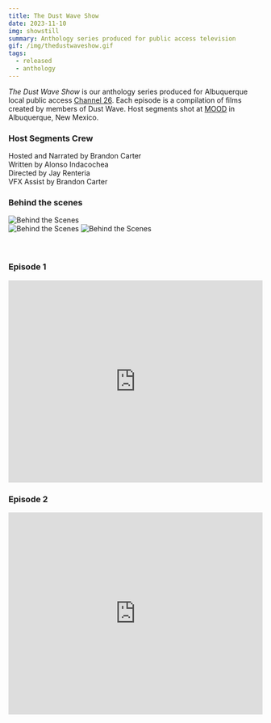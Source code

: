 ```yaml
---
title: The Dust Wave Show
date: 2023-11-10
img: showstill
summary: Anthology series produced for public access television
gif: /img/thedustwaveshow.gif
tags:
  - released
  - anthology
---
```


_The Dust Wave Show_ is our anthology series produced for Albuquerque local public access [Channel 26](https://www.cabq.gov/artsculture/albuquerque-community-media/channels/local-origination-channel-26). Each episode is a compilation of films created by members of Dust Wave. Host segments shot at [MOOD](https://allthingsmood.com) in Albuquerque, New Mexico.
</br>

### Host Segments Crew

Hosted and Narrated by Brandon Carter</br>
Written by Alonso Indacochea</br>
Directed by Jay Renteria</br>
VFX Assist by Brandon Carter</br>

### Behind the scenes

<div class="row g-2">
  <div class="col-lg-6 col-md-12 mb-6 mb-lg-0">
    <img src="/img/the_dust_wave_show/behind_1.jpg" class="w-100 shadow-1-strong rounded mb-2" alt="Behind the Scenes">
  </div>
  <div class="col-lg-6 mb-6 mb-lg-0">
    <img src="/img/the_dust_wave_show/behind_3.jpg" class="w-100 shadow-1-strong rounded mb-2" alt="Behind the Scenes">
    <img src="/img/the_dust_wave_show/behind_2.jpg" class="w-100 shadow-1-strong rounded mb-2" alt="Behind the Scenes">
  </div>
</div>
<br><br>

### Episode 1

<center><iframe width="100%" height="400vh" src="https://www.youtube.com/embed/qBAWS-vyIxQ?si=F--ZIcP8Sh2eHU5y" title="YouTube video player" frameborder="0" allow="accelerometer; autoplay; clipboard-write; encrypted-media; gyroscope; picture-in-picture" allowfullscreen></iframe></center>

### Episode 2

<center><iframe width="100%" height="400vh" src="https://www.youtube.com/embed/6lyA6mppezc?si=4w2KPjhu9eqnMnkD" title="YouTube video player" frameborder="0" allow="accelerometer; autoplay; clipboard-write; encrypted-media; gyroscope; picture-in-picture" allowfullscreen></iframe></center>